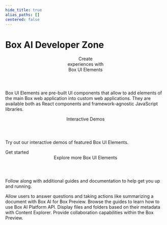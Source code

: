 ```yaml
---
hide_title: true
alias_paths: []
centered: false
---
```

# Box AI Developer Zone

<Centered wide id="buie" >
  <HeroImage type="BUIE" imageWidth="548" imageHeight="493">
    <Header>
      Create</br>
      experiences with</br>
      Box UI Elements
    </Header>

Box UI Elements are pre-built UI components that allow to 
add elements of the main Box web application into custom web 
applications. They are available both as React components and
framework-agnostic JavaScript libraries.
  </HeroImage>
</Centered>

<Centered mid>
  <Header>
    Interactive Demos
  </Header>
  <p style="text-align: left; margin-left: 0;">
    Try out our interactive demos of featured Box UI Elements.
  </p>

  <More to='/guides/embed/ui-elements/installation/' center>
    Get started
  </More>
</Centered>

<Centered mid>
  <Header>
    Explore more Box UI Elements
  </Header>
  <p style="text-align: left; margin-left: 0;">
    Follow along with additional guides and documentation 
    to help get you up and running.
  </p>

  <TileGrid rows="4">
    <Tile type="document" title="Box AI for UI Elements"
      href="/guides/embed/ui-elements/preview/#box-ai-for-ui-elements">
        Allow users to answer questions and taking actions like summarizing a document with Box AI for Box Preview. 
    </Tile>
    <Tile type="leaflet" title="Content Uploader"
      href="/guides/embed/ui-elements/uploader/">
        Browse the guides to learn how to use Box AI Platform API.
    </Tile>
    <Tile type="tuning" title="Metadata view"
      href="/guides/embed/ui-elements/explorer/#metadata-view">
        Display files and folders based on their metadata with Content Explorer.
    </Tile>
    <Tile type="speech-bubble" title="Annotations"
      href="/guides/embed/ui-elements/annotations/">
        Provide collaboration capabilities within the Box Preview.
    </Tile>
  </TileGrid>
</Centered>
